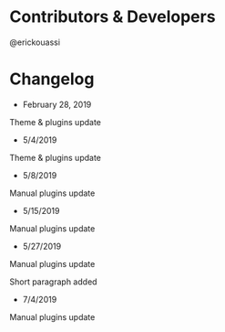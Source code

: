 # Contributors & Developers
@erickouassi

# Changelog

* February 28, 2019

Theme & plugins update

* 5/4/2019

Theme & plugins update

* 5/8/2019

Manual plugins update

* 5/15/2019

Manual plugins update

* 5/27/2019

Manual plugins update

Short paragraph added

* 7/4/2019

Manual plugins update


